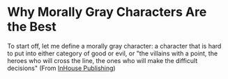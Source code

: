 # Why Morally Gray Characters Are the Best 

To start off, let me define a morally gray character: a character that is hard to put into either category of good or evil, or "the villains with a point, the heroes who will cross the line, the ones who will make the difficult decisions" (From [InHouse Publishing](https://www.inhousepublishing.com.au/how-to-write-a-morally-grey-character/#:~:text=So%2C%20what%20makes%20a%20morally,the%20ones%20shrouded%20in%20controversy.))
